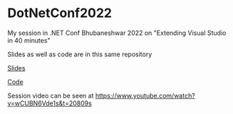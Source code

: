 # DotNetConf2022

My session in .NET Conf Bhubaneshwar 2022 on "Extending Visual Studio in 40 minutes"

Slides as well as code are in this same repository

[Slides](https://github.com/Rishabh-V/DotNetConf2022/blob/main/Extending%20Visual%20Studio%20IDE%20in%2030%20Minutes.pdf)

[Code](https://github.com/Rishabh-V/DotNetConf2022/tree/main/DotNetConfDemo)

Session video can be seen at https://www.youtube.com/watch?v=wCUBN6Vde1s&t=20809s

